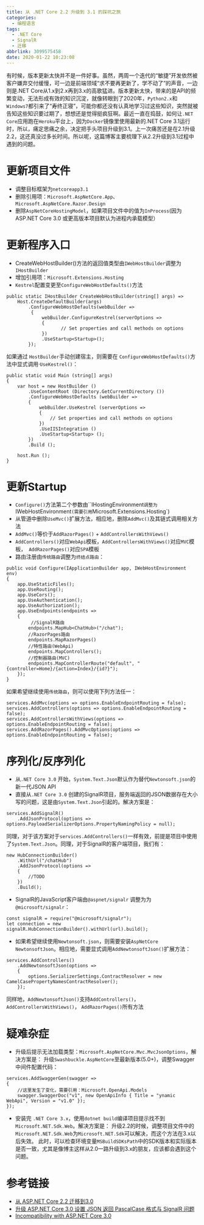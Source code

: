 ```yaml
---
title: 从 .NET Core 2.2 升级到 3.1 的踩坑之旅
categories:
  - 编程语言
tags:
  - .NET Core
  - SignalR
  - 迁移
abbrlink: 3099575458
date: 2020-01-22 10:23:08
---
```

有时候，版本更新太快并不是一件好事。虽然，两周一个迭代的“敏捷”开发依然被客户嫌弃交付缓慢，可一边是前端领域“求不要再更新了，学不动了”的声音，一边则是.NET Core从1.x到2.x再到3.x的高歌猛进。版本更新太快，带来的是API的频繁变动，无法形成有效的知识沉淀，就像转眼到了2020年，`Python2.x`和`Windows7`都引来了“寿终正寝”，可能你都还没有认真地学习过这些知识，突然就被告知这些知识要过期了，想想还是觉得挺疯狂啊。最近一直在捣鼓，如何让`.NET Core`应用跑在`Heroku`平台上，因为`Docker`镜像里使用最新的.NET Core 3.1运行时，所以，痛定思痛之余，决定把手头项目升级到3.1。上一次痛苦还是在2.1升级2.2，这还真没过多长时间。所以呢，这篇博客主要梳理下从2.2升级到3.1过程中遇到的问题。

# 更新项目文件
- 调整目标框架为`netcoreapp3.1`
- 删除引用项：`Microsoft.AspNetCore.App`、`Microsoft.AspNetCore.Razor.Design`
- 删除`AspNetCoreHostingModel`，如果项目文件中的值为`InProcess`(因为ASP.NET Core 3.0 或更高版本项目默认为进程内承载模型）

# 更新程序入口
- CreateWebHostBuilder()方法的返回值类型由`IWebHostBuilder`调整为`IHostBuilder`
- 增加引用项：`Microsoft.Extensions.Hosting`
- `Kestrel`配置变更至`ConfigureWebHostDefaults()`方法

```
public static IHostBuilder CreateWebHostBuilder(string[] args) =>
    Host.CreateDefaultBuilder(args)
        .ConfigureWebHostDefaults(webBuilder =>
         {
             webBuilder.ConfigureKestrel(serverOptions =>
             {
                    // Set properties and call methods on options
             })
             .UseStartup<Startup>();
        });

```

如果通过 `HostBuilder`手动创建宿主，则需要在 `ConfigureWebHostDefaults()`方法中显式调用·`UseKestrel()`：

```
public static void Main (string[] args) 
{
    var host = new HostBuilder ()
        .UseContentRoot (Directory.GetCurrentDirectory ())
        .ConfigureWebHostDefaults (webBuilder => 
        {
            webBuilder.UseKestrel (serverOptions => 
            {
                // Set properties and call methods on options
            })
            .UseIISIntegration ()
            .UseStartup<Startup> ();
        })
        .Build ();

    host.Run ();
}
```
# 更新Startup
- `Configure()`方法第二个参数由``IHostingEnvironment`调整为`IWebHostEnvironment`(需要引用`Microsoft.Extensions.Hosting`)
-  从管道中删除`UseMvc()`扩展方法，相应地，删除`AddMvc()`及其链式调用相关方法
- `AddMvc()`等价于`AddRazorPages()` + `AddControllersWithViews()`
- `AddControllers()`对应`WebApi`模板，`AddControllersWithViews()`对应`MVC`模板，` AddRazorPages()`对应`SPA`模板
- 路由注册由`传统路由`调整为`终结点路由`：

```
public void Configure(IApplicationBuilder app, IWebHostEnvironment env)
{
    app.UseStaticFiles();
    app.UseRouting();
    app.UseCors();
    app.UseAuthentication();
    app.UseAuthorization();
    app.UseEndpoints(endpoints =>
    {
         //SignalR路由      
        endpoints.MapHub<ChatHub>("/chat");
        //RazorPages路由
        endpoints.MapRazorPages()
        //特性路由(WebApi)
        endpoints.MapControllers();
        //控制器路由(MVC)
        endpoints.MapControllerRoute("default", "{controller=Home}/{action=Index}/{id?}");
    });
}
```

如果希望继续使用`传统路由`，则可以使用下列方法任一：

```
services.AddMvc(options => options.EnableEndpointRouting = false);
services.AddControllers(options => options.EnableEndpointRouting = false);
services.AddControllersWithViews(options => options.EnableEndpointRouting = false);
services.AddRazorPages().AddMvcOptions(options => options.EnableEndpointRouting = false);
```

# 序列化/反序列化
- 从`.NET Core 3.0` 开始，`System.Text.Json`默认作为替代`Newtonsoft.json`的新一代JSON API
- 直接从`.NET Core 3.0` 创建的SignalR项目，服务端返回的JSON数据存在大小写的问题，这是由`System.Text.Json`引起的。解决方案是：

```
services.AddSignalR()
    .AddJsonProtocol(options => options.PayloadSerializerOptions.PropertyNamingPolicy = null);
```

同理，对于该方案对于`services.AddControllers()`一样有效，前提是项目中使用了`System.Text.Json`。同理，对于SignalR的客户端项目，我们有：

```
new HubConnectionBuilder()
    .WithUrl("/chatHub")
    .AddJsonProtocol(options =>
    {    
        //TODO
    })
    .Build();
```

- SignalR的JavaScript客户端由`@aspnet/signalr` 调整为为` @microsoft/signalr`：

```
const signalR = require("@microsoft/signalr");
let connection = new signalR.HubConnectionBuilder().withUrl(url).build();
```

- 如果希望继续使用`Newtonsoft.json`，则需要安装`AspNetCore NewtonsoftJson`。相应地，需要显式调用`AddNewtonsoftJson()`扩展方法：

```
services.AddControllers()
    .AddNewtonsoftJson(options => 
    {
        options.SerializerSettings.ContractResolver = new CamelCasePropertyNamesContractResolver();
    });
```

同样地，`AddNewtonsoftJson()`支持`AddControllers()`， `AddControllersWithViews()`， `AddRazorPages()`所有方法

# 疑难杂症
- 升级后提示无法加载类型：`Microsoft.AspNetCore.Mvc.MvcJsonOptions`，解决方案是：
升级`Swashbuckle.AspNetCore`至最新版本(5.0+)，调整Swagger中间件配置代码：

```
services.AddSwaggerGen(swagger =>
{
    //这里发生了变化，需要引用：Microsoft.OpenApi.Models
    swagger.SwaggerDoc("v1", new OpenApiInfo { Title = "ynamic WebApi", Version = "v1.0" });
});
```

- 安装完 `.NET Core 3.x`，使用`dotnet build`编译项目提示找不到`Microsoft.NET.Sdk.Web`。解决方案是：
 升级2.2的时候，调整项目文件中的`Microsoft.NET.Sdk.Web`为`Microsoft.NET.Sdk`可以解决，而这个方法在3.x以后失效。
 此时，可以检查环境变量`MSBuildSDKsPath`中的SDK版本和实际版本是否一致，尤其是像博主这样从2.0一路升级到3.x的朋友，应该都会遇到这个问题。

# 参考链接
* [从 ASP.NET Core 2.2 迁移到3.0](https://docs.microsoft.com/zh-cn/aspnet/core/migration/22-to-30?view=aspnetcore-2.2&tabs=visual-studio)
* [升级 ASP.NET Core 3.0 设置 JSON 返回 PascalCase 格式与 SignalR 问题](https://www.cnblogs.com/Irving/p/11587556.html)
* [Incompatibility with ASP.NET Core 3.0](https://github.com/domaindrivendev/Swashbuckle.AspNetCore/issues/1030)